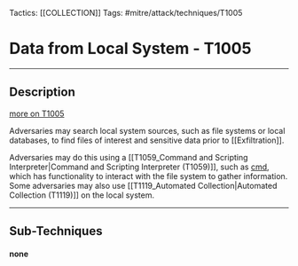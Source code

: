 Tactics: [[COLLECTION]]
Tags: #mitre/attack/techniques/T1005  

# Data from Local System - T1005
---
## Description
[more on T1005](https://attack.mitre.org/techniques/T1005)

Adversaries may search local system sources, such as file systems or local databases, to find files of interest and sensitive data prior to [[Exfiltration]].

Adversaries may do this using a [[T1059_Command and Scripting Interpreter|Command and Scripting Interpreter (T1059)]], such as [cmd](https://attack.mitre.org/software/S0106), which has functionality to interact with the file system to gather information. Some adversaries may also use [[T1119_Automated Collection|Automated Collection (T1119)]] on the local system.

---
## Sub-Techniques

#### none
